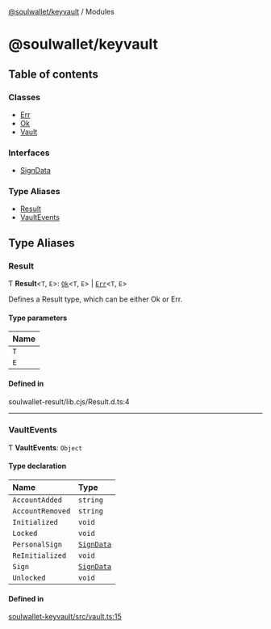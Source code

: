 [@soulwallet/keyvault](README.md) / Modules

# @soulwallet/keyvault

## Table of contents

### Classes

- [Err](classes/Err.md)
- [Ok](classes/Ok.md)
- [Vault](classes/Vault.md)

### Interfaces

- [SignData](interfaces/SignData.md)

### Type Aliases

- [Result](modules.md#result)
- [VaultEvents](modules.md#vaultevents)

## Type Aliases

### Result

Ƭ **Result**<`T`, `E`\>: [`Ok`](classes/Ok.md)<`T`, `E`\> \| [`Err`](classes/Err.md)<`T`, `E`\>

Defines a Result type, which can be either Ok or Err.

#### Type parameters

| Name |
| :------ |
| `T` |
| `E` |

#### Defined in

soulwallet-result/lib.cjs/Result.d.ts:4

___

### VaultEvents

Ƭ **VaultEvents**: `Object`

#### Type declaration

| Name | Type |
| :------ | :------ |
| `AccountAdded` | `string` |
| `AccountRemoved` | `string` |
| `Initialized` | `void` |
| `Locked` | `void` |
| `PersonalSign` | [`SignData`](interfaces/SignData.md) |
| `ReInitialized` | `void` |
| `Sign` | [`SignData`](interfaces/SignData.md) |
| `Unlocked` | `void` |

#### Defined in

[soulwallet-keyvault/src/vault.ts:15](https://github.com/SoulWallet/soulwalletlib/blob/1189b3a/packages/soulwallet-keyvault/src/vault.ts#L15)
